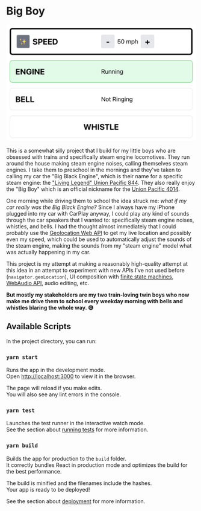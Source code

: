 # Big Boy

![The basic interface](docs/overview.png)

This is a somewhat silly project that I build for my little boys who are obsessed
with trains and specifically steam engine locomotives. They run around the house
making steam engine noises, calling themselves steam engines. I take them to
preschool in the mornings and they've taken to calling my car the "Big Black Engine",
which is their name for a specific steam engine: the ["Living Legend" Union Pacific
844](https://www.up.com/heritage/steam/844/index.htm). They also really enjoy the "Big Boy" which is an official nickname for the
[Union Pacific 4014](https://www.up.com/heritage/steam/4014/index.htm).

One morning while driving them to school the idea struck me: _what if my car really
was the Big Black Engine?_ Since I always have my iPhone plugged into my car with
CarPlay anyway, I could play any kind of sounds through the car speakers that I
wanted to: specifically steam engine noises, whistles, and bells. I had the thought
almost immediately that I could probably use the [Geolocation Web API](https://developer.mozilla.org/en-US/docs/Web/API/Geolocation_API) to get my live
location and possibly even my speed, which could be used to automatically adjust the
sounds of the steam engine, making the sounds from my "steam engine" model what was
actually happening in my car.

This project is my attempt at making a reasonably high-quality attempt at this idea
in an attempt to experiment with new APIs I've not used before
(`navigator.geoLocation`), UI composition with [finite state machines](https://xstate.js.org/), [WebAudio API](https://developer.mozilla.org/en-US/docs/Web/API/Web_Audio_API),
audio editing, etc.

**But mostly my stakeholders are my two train-loving twin boys who now make me drive
them to school every weekday morning with bells and whistles blaring the whole way. 😅**

## Available Scripts

In the project directory, you can run:

### `yarn start`

Runs the app in the development mode.\
Open [http://localhost:3000](http://localhost:3000) to view it in the browser.

The page will reload if you make edits.\
You will also see any lint errors in the console.

### `yarn test`

Launches the test runner in the interactive watch mode.\
See the section about [running tests](https://facebook.github.io/create-react-app/docs/running-tests) for more information.

### `yarn build`

Builds the app for production to the `build` folder.\
It correctly bundles React in production mode and optimizes the build for the best performance.

The build is minified and the filenames include the hashes.\
Your app is ready to be deployed!

See the section about
[deployment](https://facebook.github.io/create-react-app/docs/deployment) for more
information.
